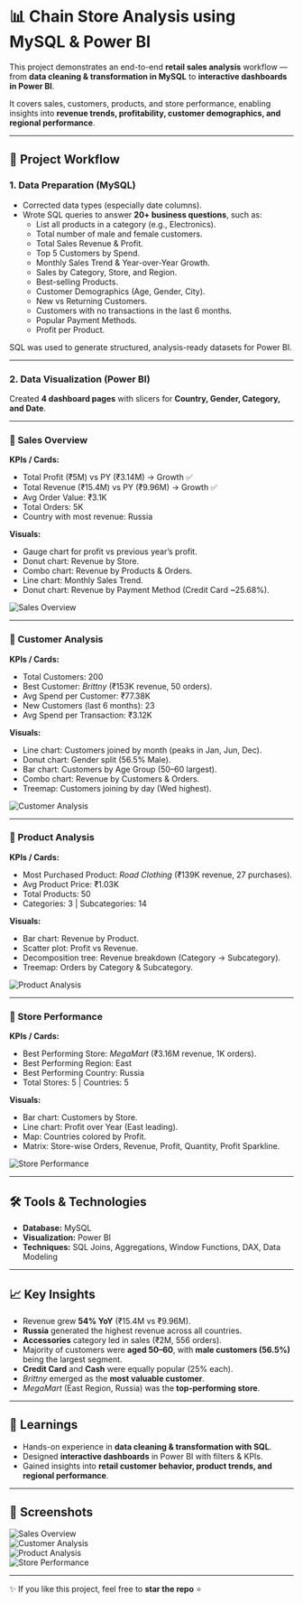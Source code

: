 # 📊 Chain Store Analysis using MySQL & Power BI

This project demonstrates an end-to-end **retail sales analysis** workflow — from **data cleaning & transformation in MySQL** to **interactive dashboards in Power BI**.  

It covers sales, customers, products, and store performance, enabling insights into **revenue trends, profitability, customer demographics, and regional performance**.

---

## 🚀 Project Workflow

### 1. Data Preparation (MySQL)
- Corrected data types (especially date columns).
- Wrote SQL queries to answer **20+ business questions**, such as:
  - List all products in a category (e.g., Electronics).
  - Total number of male and female customers.
  - Total Sales Revenue & Profit.
  - Top 5 Customers by Spend.
  - Monthly Sales Trend & Year-over-Year Growth.
  - Sales by Category, Store, and Region.
  - Best-selling Products.
  - Customer Demographics (Age, Gender, City).
  - New vs Returning Customers.
  - Customers with no transactions in the last 6 months.
  - Popular Payment Methods.
  - Profit per Product.

SQL was used to generate structured, analysis-ready datasets for Power BI.

---

### 2. Data Visualization (Power BI)
Created **4 dashboard pages** with slicers for **Country, Gender, Category, and Date**.  

---

### 📌 Sales Overview
**KPIs / Cards:**
- Total Profit (₹5M) vs PY (₹3.14M) → Growth ✅  
- Total Revenue (₹15.4M) vs PY (₹9.96M) → Growth ✅  
- Avg Order Value: ₹3.1K  
- Total Orders: 5K  
- Country with most revenue: Russia  

**Visuals:**
- Gauge chart for profit vs previous year’s profit.  
- Donut chart: Revenue by Store.  
- Combo chart: Revenue by Products & Orders.  
- Line chart: Monthly Sales Trend.  
- Donut chart: Revenue by Payment Method (Credit Card ~25.68%).  

![Sales Overview](https://github.com/divyamehulmakwana-bit/Chain-Store-Analysis-using-Mysql-and-PowerBi/blob/main/Screen%20Shots/Sales%20Overview%20Blue.png)

---

### 📌 Customer Analysis
**KPIs / Cards:**
- Total Customers: 200  
- Best Customer: *Brittny* (₹153K revenue, 50 orders).  
- Avg Spend per Customer: ₹77.38K  
- New Customers (last 6 months): 23  
- Avg Spend per Transaction: ₹3.12K  

**Visuals:**
- Line chart: Customers joined by month (peaks in Jan, Jun, Dec).  
- Donut chart: Gender split (56.5% Male).  
- Bar chart: Customers by Age Group (50–60 largest).  
- Combo chart: Revenue by Customers & Orders.  
- Treemap: Customers joining by day (Wed highest).  

![Customer Analysis](https://github.com/divyamehulmakwana-bit/Chain-Store-Analysis-using-Mysql-and-PowerBi/blob/main/Screen%20Shots/Customer%20Analysis%20Blue.png)

---

### 📌 Product Analysis
**KPIs / Cards:**
- Most Purchased Product: *Road Clothing* (₹139K revenue, 27 purchases).  
- Avg Product Price: ₹1.03K  
- Total Products: 50  
- Categories: 3 | Subcategories: 14  

**Visuals:**
- Bar chart: Revenue by Product.  
- Scatter plot: Profit vs Revenue.  
- Decomposition tree: Revenue breakdown (Category → Subcategory).  
- Treemap: Orders by Category & Subcategory.  

![Product Analysis](https://github.com/divyamehulmakwana-bit/Chain-Store-Analysis-using-Mysql-and-PowerBi/blob/main/Screen%20Shots/Product%20Analysis%20Blue.png)

---

### 📌 Store Performance
**KPIs / Cards:**
- Best Performing Store: *MegaMart* (₹3.16M revenue, 1K orders).  
- Best Performing Region: East  
- Best Performing Country: Russia  
- Total Stores: 5 | Countries: 5  

**Visuals:**
- Bar chart: Customers by Store.  
- Line chart: Profit over Year (East leading).  
- Map: Countries colored by Profit.  
- Matrix: Store-wise Orders, Revenue, Profit, Quantity, Profit Sparkline.  

![Store Performance](https://github.com/divyamehulmakwana-bit/Chain-Store-Analysis-using-Mysql-and-PowerBi/blob/main/Screen%20Shots/Store%20Performance%20Blue.png)

---

## 🛠️ Tools & Technologies
- **Database:** MySQL  
- **Visualization:** Power BI  
- **Techniques:** SQL Joins, Aggregations, Window Functions, DAX, Data Modeling  

---

## 📈 Key Insights
- Revenue grew **54% YoY** (₹15.4M vs ₹9.96M).  
- **Russia** generated the highest revenue across all countries.  
- **Accessories** category led in sales (₹2M, 556 orders).  
- Majority of customers were **aged 50–60**, with **male customers (56.5%)** being the largest segment.  
- **Credit Card** and **Cash** were equally popular (25% each).  
- *Brittny* emerged as the **most valuable customer**.  
- *MegaMart* (East Region, Russia) was the **top-performing store**.  

---

## 🎯 Learnings
- Hands-on experience in **data cleaning & transformation with SQL**.  
- Designed **interactive dashboards** in Power BI with filters & KPIs.  
- Gained insights into **retail customer behavior, product trends, and regional performance**.  

---

## 🔗 Screenshots
![Sales Overview](https://github.com/divyamehulmakwana-bit/Chain-Store-Analysis-using-Mysql-and-PowerBi/blob/main/Screen%20Shots/Sales%20Overview%20Orange.png)  
![Customer Analysis](https://github.com/divyamehulmakwana-bit/Chain-Store-Analysis-using-Mysql-and-PowerBi/blob/main/Screen%20Shots/Customer%20Analysis%20Orange.png)  
![Product Analysis](https://github.com/divyamehulmakwana-bit/Chain-Store-Analysis-using-Mysql-and-PowerBi/blob/main/Screen%20Shots/Product%20Analysis%20Orange.png)  
![Store Performance](https://github.com/divyamehulmakwana-bit/Chain-Store-Analysis-using-Mysql-and-PowerBi/blob/main/Screen%20Shots/Store%20Performance%20Orange.png)  

---

✨ If you like this project, feel free to **star the repo** ⭐
